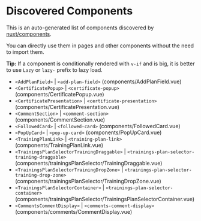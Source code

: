 # Discovered Components

This is an auto-generated list of components discovered by [nuxt/components](https://github.com/nuxt/components).

You can directly use them in pages and other components without the need to import them.

**Tip:** If a component is conditionally rendered with `v-if` and is big, it is better to use `Lazy` or `lazy-` prefix to lazy load.

- `<AddPlanField>` | `<add-plan-field>` (components/AddPlanField.vue)
- `<CertificatePopup>` | `<certificate-popup>` (components/CertificatePopup.vue)
- `<CertificatePresentation>` | `<certificate-presentation>` (components/CertificatePresentation.vue)
- `<CommentSection>` | `<comment-section>` (components/CommentSection.vue)
- `<FollowedCard>` | `<followed-card>` (components/FollowedCard.vue)
- `<PopUpCard>` | `<pop-up-card>` (components/PopUpCard.vue)
- `<TrainingPlanLink>` | `<training-plan-link>` (components/TrainingPlanLink.vue)
- `<TrainingsPlanSelectorTrainingDraggable>` | `<trainings-plan-selector-training-draggable>` (components/trainingsPlanSelector/TrainingDraggable.vue)
- `<TrainingsPlanSelectorTrainingDropZone>` | `<trainings-plan-selector-training-drop-zone>` (components/trainingsPlanSelector/TrainingDropZone.vue)
- `<TrainingsPlanSelectorContainer>` | `<trainings-plan-selector-container>` (components/trainingsPlanSelector/TrainingsPlanSelectorContainer.vue)
- `<CommentsCommentDisplay>` | `<comments-comment-display>` (components/comments/CommentDisplay.vue)
